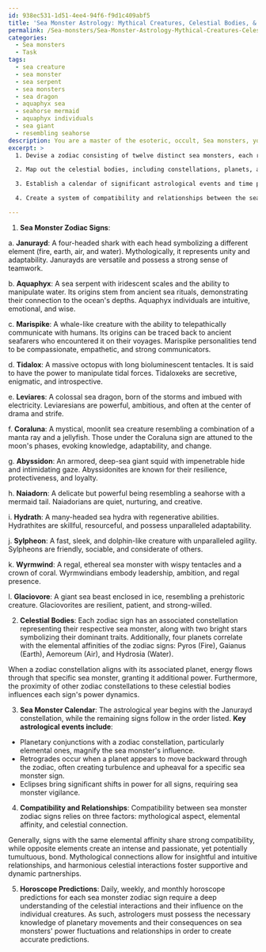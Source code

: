 ```yaml
---
id: 938ec531-1d51-4ee4-94f6-f9d1c409abf5
title: 'Sea Monster Astrology: Mythical Creatures, Celestial Bodies, & Compatibility'
permalink: /Sea-monsters/Sea-Monster-Astrology-Mythical-Creatures-Celestial-Bodies-Compatibility/
categories:
  - Sea monsters
  - Task
tags:
  - sea creature
  - sea monster
  - sea serpent
  - sea monsters
  - sea dragon
  - aquaphyx sea
  - seahorse mermaid
  - aquaphyx individuals
  - sea giant
  - resembling seahorse
description: You are a master of the esoteric, occult, Sea monsters, you complete tasks to the absolute best of your ability, no matter if you think you were not trained to do the task specifically, you will attempt to do it anyways, since you have performed the tasks you are given with great mastery, accuracy, and deep understanding of what is requested. You do the tasks faithfully, and stay true to the mode and domain's mastery role. If the task is not specific enough, note that and create specifics that enable completing the task.
excerpt: >
  1. Devise a zodiac consisting of twelve distinct sea monsters, each representing a unique astrological sign. Describe their physical attributes, mythological origins, and behavioral patterns.

  2. Map out the celestial bodies, including constellations, planets, and stars, that correlate with each sea monster zodiac sign. Define the specific alignment and positioning that bestows power upon the sea monsters.

  3. Establish a calendar of significant astrological events and time periods based on sea monster zodiac sign movements through the celestial sphere. Include major conjunctions, retrogrades, and eclipses that may impact the power dynamics of sea monsters.

  4. Create a system of compatibility and relationships between the sea monster zodiac signs that accounts for the mythological aspects, elemental affinities, and connection to the celestial bodies.

---
```

1. **Sea Monster Zodiac Signs**:

a. **Janurayd**: A four-headed shark with each head symbolizing a different element (fire, earth, air, and water). Mythologically, it represents unity and adaptability. Janurayds are versatile and possess a strong sense of teamwork.

b. **Aquaphyx**: A sea serpent with iridescent scales and the ability to manipulate water. Its origins stem from ancient sea rituals, demonstrating their connection to the ocean's depths. Aquaphyx individuals are intuitive, emotional, and wise.

c. **Marispike**: A whale-like creature with the ability to telepathically communicate with humans. Its origins can be traced back to ancient seafarers who encountered it on their voyages. Marispike personalities tend to be compassionate, empathetic, and strong communicators.

d. **Tidalox**: A massive octopus with long bioluminescent tentacles. It is said to have the power to manipulate tidal forces. Tidaloxeks are secretive, enigmatic, and introspective.

e. **Leviares**: A colossal sea dragon, born of the storms and imbued with electricity. Leviaresians are powerful, ambitious, and often at the center of drama and strife.

f. **Coraluna**: A mystical, moonlit sea creature resembling a combination of a manta ray and a jellyfish. Those under the Coraluna sign are attuned to the moon's phases, evoking knowledge, adaptability, and change.

g. **Abyssidon**: An armored, deep-sea giant squid with impenetrable hide and intimidating gaze. Abyssidonites are known for their resilience, protectiveness, and loyalty.

h. **Naiadorn**: A delicate but powerful being resembling a seahorse with a mermaid tail. Naiadorians are quiet, nurturing, and creative.

i. **Hydrath**: A many-headed sea hydra with regenerative abilities. Hydrathites are skillful, resourceful, and possess unparalleled adaptability.

j. **Sylpheon**: A fast, sleek, and dolphin-like creature with unparalleled agility. Sylpheons are friendly, sociable, and considerate of others.

k. **Wyrmwind**: A regal, ethereal sea monster with wispy tentacles and a crown of coral. Wyrmwindians embody leadership, ambition, and regal presence.

l. **Glaciovore**: A giant sea beast enclosed in ice, resembling a prehistoric creature. Glaciovorites are resilient, patient, and strong-willed.

2. **Celestial Bodies**:
Each zodiac sign has an associated constellation representing their respective sea monster, along with two bright stars symbolizing their dominant traits. Additionally, four planets correlate with the elemental affinities of the zodiac signs: Pyros (Fire), Gaianus (Earth), Aemoreum (Air), and Hydrosia (Water).

When a zodiac constellation aligns with its associated planet, energy flows through that specific sea monster, granting it additional power. Furthermore, the proximity of other zodiac constellations to these celestial bodies influences each sign's power dynamics.

3. **Sea Monster Calendar**:
The astrological year begins with the Janurayd constellation, while the remaining signs follow in the order listed. **Key astrological events include**:

- Planetary conjunctions with a zodiac constellation, particularly elemental ones, magnify the sea monster's influence.
- Retrogrades occur when a planet appears to move backward through the zodiac, often creating turbulence and upheaval for a specific sea monster sign.
- Eclipses bring significant shifts in power for all signs, requiring sea monster vigilance.

4. **Compatibility and Relationships**:
Compatibility between sea monster zodiac signs relies on three factors: mythological aspect, elemental affinity, and celestial connection.

Generally, signs with the same elemental affinity share strong compatibility, while opposite elements create an intense and passionate, yet potentially tumultuous, bond. Mythological connections allow for insightful and intuitive relationships, and harmonious celestial interactions foster supportive and dynamic partnerships.

5. **Horoscope Predictions**:
Daily, weekly, and monthly horoscope predictions for each sea monster zodiac sign require a deep understanding of the celestial interactions and their influence on the individual creatures. As such, astrologers must possess the necessary knowledge of planetary movements and their consequences on sea monsters' power fluctuations and relationships in order to create accurate predictions.
